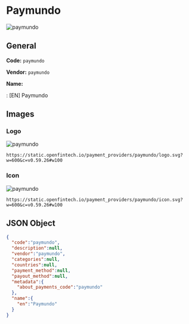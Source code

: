 
# Paymundo 
![paymundo](https://static.openfintech.io/payment_providers/paymundo/logo.svg?w=600&c=v0.59.26#w100)  

## General 
 
**Code:** `paymundo` 
 
**Vendor:** `paymundo` 
 
**Name:**  
 
:	[EN] Paymundo  

## Images 

### Logo 
 
![paymundo](https://static.openfintech.io/payment_providers/paymundo/logo.svg?w=600&c=v0.59.26#w100)  

```
https://static.openfintech.io/payment_providers/paymundo/logo.svg?w=600&c=v0.59.26#w100
```  

### Icon 
 
![paymundo](https://static.openfintech.io/payment_providers/paymundo/icon.svg?w=600&c=v0.59.26#w100)  

```
https://static.openfintech.io/payment_providers/paymundo/icon.svg?w=600&c=v0.59.26#w100
```  

## JSON Object 

```json
{
  "code":"paymundo",
  "description":null,
  "vendor":"paymundo",
  "categories":null,
  "countries":null,
  "payment_method":null,
  "payout_method":null,
  "metadata":{
    "about_payments_code":"paymundo"
  },
  "name":{
    "en":"Paymundo"
  }
}
```  
